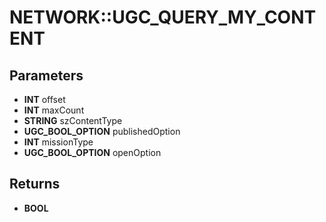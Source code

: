 # NETWORK::UGC_QUERY_MY_CONTENT

## Parameters
* **INT** offset
* **INT** maxCount
* **STRING** szContentType
* **UGC_BOOL_OPTION** publishedOption
* **INT** missionType
* **UGC_BOOL_OPTION** openOption

## Returns
* **BOOL**